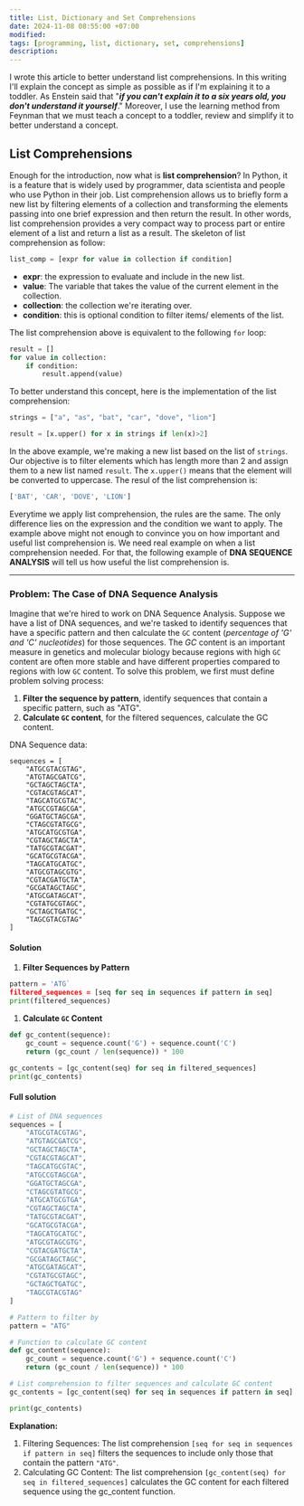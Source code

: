 ```yaml
---
title: List, Dictionary and Set Comprehensions
date: 2024-11-08 08:55:00 +07:00
modified:
tags: [programming, list, dictionary, set, comprehensions]
description:
---
```

I wrote this article to better understand list comprehensions. In this writing I'll explain the concept as simple as possible as if I'm explaining it to a toddler. As Enstein said that "_**if you can't explain it to a six years old, you don't understand it yourself**_." Moreover, I use the learning method from Feynman that we must teach a concept to a toddler, review and simplify it to better understand a concept.

## List Comprehensions
Enough for the introduction, now what is **list comprehension**?
In Python, it is a feature that is widely used by programmer, data scientista and people who use Python in their job. List comprehension allows us to briefly form a new list by filtering elements of a collection and transforming the elements passing into one brief expression and then return the result. In other words, list comprehension provides a very compact way to process part or entire element of a list and return a list as a result. The skeleton of list comprehension as follow:
```python
list_comp = [expr for value in collection if condition]
```
- **expr**: the expression to evaluate and include in the new list. 
- **value**: The variable that takes the value of the current element in the collection.
- **collection**: the collection we're iterating over.
- **condition**: this is optional condition to filter items/ elements of the list.

The list comprehension above is equivalent to the following `for` loop:
```python
result = []
for value in collection:
    if condition:
        result.append(value)
```
To better understand this concept, here is the implementation of the list comprehension:
```python
strings = ["a", "as", "bat", "car", "dove", "lion"]

result = [x.upper() for x in strings if len(x)>2]
```
In the above example, we're making a new list based on the list of `strings`. Our objective is to filter elements which has length more than 2 and assign them to a new list named `result`. The `x.upper()` means that the element will be converted to uppercase. The resul of the list comprehension is:
```python
['BAT', 'CAR', 'DOVE', 'LION']
```
Everytime we apply list comprehension, the rules are the same. The only difference lies on the expression and the condition we want to apply. The example above might not enough to convince you on how important and useful list comprehension is. We need real example on when a list comprehension needed. For that, the following example of **DNA SEQUENCE ANALYSIS** will tell us how useful the list comprehension is.
___
### Problem: The Case of DNA Sequence Analysis
Imagine that we're hired to work on DNA Sequence Analysis. Suppose we have a list of DNA sequences, and we're tasked to identify sequences that have a specific pattern and then calculate the `GC` content (_percentage of 'G' and 'C' nucleotides_) for those sequences. The _GC_ content is an important measure in genetics and molecular biology because regions with high `GC` content are often more stable and have different properties compared to regions with low `GC` content. To solve this problem, we first must define problem solving process:
1. **Filter the sequence by pattern**, identify sequences that contain a specific pattern, such as "ATG".
2. **Calculate `GC` content**, for the filtered sequences, calculate the GC content.

DNA Sequence data:
```
sequences = [
    "ATGCGTACGTAG",
    "ATGTAGCGATCG",
    "GCTAGCTAGCTA",
    "CGTACGTAGCAT",
    "TAGCATGCGTAC",
    "ATGCCGTAGCGA",
    "GGATGCTAGCGA",
    "CTAGCGTATGCG",
    "ATGCATGCGTGA",
    "CGTAGCTAGCTA",
    "TATGCGTACGAT",
    "GCATGCGTACGA",
    "TAGCATGCATGC",
    "ATGCGTAGCGTG",
    "CGTACGATGCTA",
    "GCGATAGCTAGC",
    "ATGCGATAGCAT",
    "CGTATGCGTAGC",
    "GCTAGCTGATGC",
    "TAGCGTACGTAG"
]
```
#### Solution
1. **Filter Sequences by Pattern**
   
```python
pattern = 'ATG`
filtered_sequences = [seq for seq in sequences if pattern in seq]
print(filtered_sequences)
```

1. **Calculate `GC` Content**

```python
def gc_content(sequence):
    gc_count = sequence.count('G') + sequence.count('C')
    return (gc_count / len(sequence)) * 100

gc_contents = [gc_content(seq) for seq in filtered_sequences]
print(gc_contents)
```

#### Full solution

```python
# List of DNA sequences
sequences = [
    "ATGCGTACGTAG",
    "ATGTAGCGATCG",
    "GCTAGCTAGCTA",
    "CGTACGTAGCAT",
    "TAGCATGCGTAC",
    "ATGCCGTAGCGA",
    "GGATGCTAGCGA",
    "CTAGCGTATGCG",
    "ATGCATGCGTGA",
    "CGTAGCTAGCTA",
    "TATGCGTACGAT",
    "GCATGCGTACGA",
    "TAGCATGCATGC",
    "ATGCGTAGCGTG",
    "CGTACGATGCTA",
    "GCGATAGCTAGC",
    "ATGCGATAGCAT",
    "CGTATGCGTAGC",
    "GCTAGCTGATGC",
    "TAGCGTACGTAG"
]

# Pattern to filter by
pattern = "ATG"

# Function to calculate GC content
def gc_content(sequence):
    gc_count = sequence.count('G') + sequence.count('C')
    return (gc_count / len(sequence)) * 100

# List comprehension to filter sequences and calculate GC content
gc_contents = [gc_content(seq) for seq in sequences if pattern in seq]

print(gc_contents)
```

**Explanation:**
1. Filtering Sequences: The list comprehension `[seq for seq in sequences if pattern in seq]` filters the sequences to include only those that contain the pattern `"ATG"`.
2. Calculating GC Content: The list comprehension `[gc_content(seq) for seq in filtered_sequences]` calculates the GC content for each filtered sequence using the gc_content function.